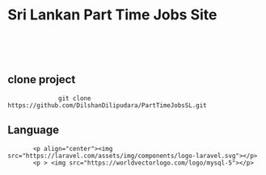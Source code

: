 <h1>               Sri Lankan Part Time Jobs Site </h1>
<br><br><br>

<h2>clone project</h2>
                 
                  git clone https://github.com/DilshanDilipudara/PartTimeJobsSL.git
                  
                  

<h2> Language </h2>
   
   
           <p align="center"><img src="https://laravel.com/assets/img/components/logo-laravel.svg"></p>
           <p > <img src="https://worldvectorlogo.com/logo/mysql-5"></p>
